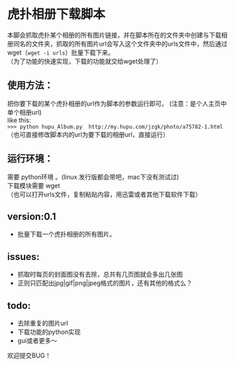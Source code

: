 虎扑相册下载脚本
===

本脚会抓取虎扑某个相册的所有图片链接，并在脚本所在的文件夹中创建与下载相册同名的文件夹，抓取的所有图片url会写入这个文件夹中的urls文件中，然后通过wget（`wget -i urls`）批量下载下来。  
（为了功能的快速实现，下载的功能就交给wget处理了）

使用方法： 
--- 
把你要下载的某个虎扑相册的url作为脚本的参数运行即可。 
(注意：是个人主页中单个相册url)  
like this:  
`>>> python hupu_Album.py  http://my.hupu.com/jzgk/photo/a75782-1.html `   （也可直接修改脚本内的url为要下载的相册url，直接运行）

运行环境：
---
需要 python环境 。(linux 发行版都会带吧，mac下没有测试过)  
下载模块需要 wget   
（也可以打开urls文件，复制粘贴内容，用迅雷或者其他下载软件下载）  

version:0.1
---
* 批量下载一个虎扑相册的所有图片。

issues:
---
* 抓取时每页的封面图没有去除，总共有几页图就会多出几张图 
* 正则只匹配出jpg|gif|png|jpeg格式的图片，还有其他的格式么？

todo:
---
* 去除重复的图片url
* 下载功能的python实现
* gui或者更多～

 
欢迎提交BUG！